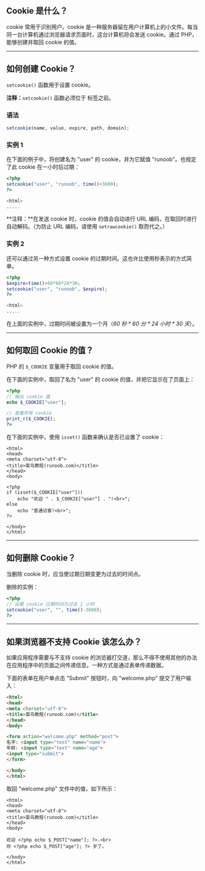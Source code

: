 ## Cookie 是什么？

cookie 常用于识别用户。cookie 是一种服务器留在用户计算机上的小文件。每当同一台计算机通过浏览器请求页面时，这台计算机将会发送 cookie。通过 PHP，能够创建并取回 cookie 的值。

------

## 如何创建 Cookie？

`setcookie()` 函数用于设置 cookie。

**注释：**`setcookie()` 函数必须位于 <html> 标签之前。

### 语法

```php
setcookie(name, value, expire, path, domain);
```

### 实例 1

在下面的例子中，将创建名为 "user" 的 cookie，并为它赋值 "runoob"。也规定了此 cookie 在一小时后过期：

```php
<?php
setcookie("user", "runoob", time()+3600);
?>

<html>
.....
```

**注释：**在发送 cookie 时，cookie 的值会自动进行 URL 编码，在取回时进行自动解码。（为防止 URL 编码，请使用 `setrawcookie()` 取而代之。）

### 实例 2

还可以通过另一种方式设置 cookie 的过期时间。这也许比使用秒表示的方式简单。

```php
<?php
$expire=time()+60*60*24*30;
setcookie("user", "runoob", $expire);
?>

<html>
.....
```

在上面的实例中，过期时间被设置为一个月（*60 秒 \* 60 分 * 24 小时 * 30 天*）。

------

## 如何取回 Cookie 的值？

PHP 的 `$_COOKIE` 变量用于取回 cookie 的值。

在下面的实例中，取回了名为 "user" 的 cookie 的值，并把它显示在了页面上：

```php
<?php
// 输出 cookie 值
echo $_COOKIE["user"];

// 查看所有 cookie
print_r($_COOKIE);
?>
```

在下面的实例中，使用 `isset()` 函数来确认是否已设置了 cookie：

```php+HTML
<html>
<head>
<meta charset="utf-8">
<title>菜鸟教程(runoob.com)</title>
</head>
<body>

<?php
if (isset($_COOKIE["user"]))
    echo "欢迎 " . $_COOKIE["user"] . "!<br>";
else
    echo "普通访客!<br>";
?>

</body>
</html>
```

 

------

## 如何删除 Cookie？

当删除 cookie 时，应当使过期日期变更为过去的时间点。

删除的实例：

```php
<?php
// 设置 cookie 过期时间为过去 1 小时
setcookie("user", "", time()-3600);
?>
```

 

------

## 如果浏览器不支持 Cookie 该怎么办？

如果应用程序需要与不支持 cookie 的浏览器打交道，那么不得不使用其他的办法在应用程序中的页面之间传递信息。一种方式是通过表单传递数据。

下面的表单在用户单点击 "Submit" 按钮时，向 "welcome.php" 提交了用户输入：

```html
<html>
<head>
<meta charset="utf-8">
<title>菜鸟教程(runoob.com)</title>
</head>
<body>

<form action="welcome.php" method="post">
名字: <input type="text" name="name">
年龄: <input type="text" name="age">
<input type="submit">
</form>

</body>
</html>
```

取回 "welcome.php" 文件中的值，如下所示：

```php+HTML
<html>
<head>
<meta charset="utf-8">
<title>菜鸟教程(runoob.com)</title>
</head>
<body>

欢迎 <?php echo $_POST["name"]; ?>.<br>
你 <?php echo $_POST["age"]; ?> 岁了。

</body>
</html>
```